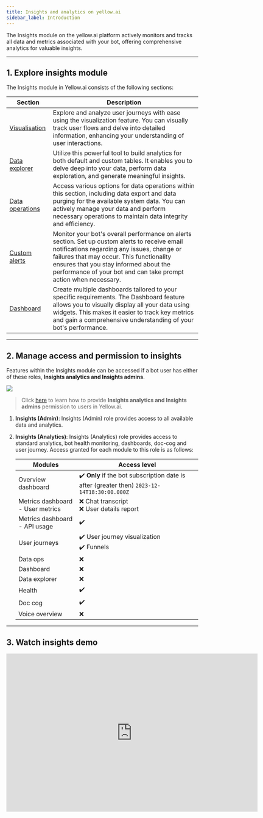 ```yaml
---
title: Insights and analytics on yellow.ai
sidebar_label: Introduction 
---
```


The Insights module on the yellow.ai platform actively monitors and tracks all data and metrics associated with your bot, offering comprehensive analytics for valuable insights.

---------


## 1. Explore insights module

The Insights module in Yellow.ai consists of the following sections: 

| Section | Description |
| -------- | -------- |
| [Visualisation](https://docs.yellow.ai/docs/platform_concepts/growth/visualisation/visualization) | Explore and analyze user journeys with ease using the visualization feature. You can visually track user flows and delve into detailed information, enhancing your understanding of user interactions. |
| [Data explorer](https://docs.yellow.ai/docs/platform_concepts/growth/dataexplorer/intro) | Utilize this powerful tool to build analytics for both default and custom tables. It enables you to delve deep into your data, perform data exploration, and generate meaningful insights. |
| [Data operations](https://docs.yellow.ai/docs/platform_concepts/growth/dataops) | Access various options for data operations within this section, including data export and data purging for the available system data. You can actively manage your data and perform necessary operations to maintain data integrity and efficiency. |
| [Custom alerts](https://docs.yellow.ai/docs/platform_concepts/growth/customalerts) | Monitor your bot's overall performance on alerts section. Set up custom alerts to receive email notifications regarding any issues, change or failures that may occur. This functionality ensures that you stay informed about the performance of your bot and can take prompt action when necessary. |
| [Dashboard](https://docs.yellow.ai/docs/platform_concepts/growth/Dashboards/dashboardintro) | Create multiple dashboards tailored to your specific requirements. The Dashboard feature allows you to visually display all your data using widgets. This makes it easier to track key metrics and gain a comprehensive understanding of your bot's performance. |

<!-- | [Overview](https://docs.yellow.ai/docs/platform_concepts/growth/overview) | This section provides an elaborate overview of the bot's functionality, highlighting nine common metrics such as user traffic, bot activity, and feedback. <br/> For insights specifically related to voice bots, you can refer to the [Voice overview](https://docs.yellow.ai/docs/platform_concepts/growth/voiceoverview) page.|
| [Metrics](https://docs.yellow.ai/docs/platform_concepts/growth/metrics) | In this section, you can access a comprehensive range of metrics pertaining to bot users and API usage for your bot. It enables you to gain valuable insights into user behavior and interaction patterns.| 
| [Doc cog](https://docs.yellow.ai/docs/platform_concepts/growth/doccog) | The Doc cog feature generates insights based on the documents uploaded within the [Automation](https://docs.yellow.ai/docs/platform_concepts/studio/overview) section. This functionality empowers you to extract valuable information and gain valuable insights from the content of your documents. |-->

----------

## 2. Manage access and permission to insights 


Features within the Insights module can be accessed if a bot user has either of these roles, **Insights analytics and Insights admins**. 

![](https://imgur.com/DyJzmIi.png)

> Click [here](https://docs.yellow.ai/docs/platform_concepts/Getting%20Started/add-bot-collaborators#1-share-bot-access) to learn how to provide **Insights analytics and Insights admins** permission to users in Yellow.ai. 


1. **Insights (Admin)**: Insights (Admin) role provides access to all available data and analytics.
2. **Insights (Analytics)**: Insights (Analytics) role provides access to standard analytics, bot health monitoring, dashboards, doc-cog and user journey. Access granted for each module to this role is as follows:

    | Modules | Access level| 
    | -------- | -------- | 
    |Overview dashboard |  :heavy_check_mark: **Only** if the bot subscription date is after (greater then) `2023-12-14T18:30:00.000Z` |
    | Metrics dashboard - User metrics  | :x: Chat transcript <br/> :x: User details report|
    | Metrics dashboard - API usage | :heavy_check_mark:|
    | User journeys | :heavy_check_mark: User journey visualization <br/> :heavy_check_mark: Funnels|
    | Data ops | :x: |
    | Dashboard | :x: |
    | Data explorer | :x: |
    | Health | :heavy_check_mark: |
    | Doc cog  | :heavy_check_mark: |
    | Voice overview  | :x: |



--------

## 3. Watch insights demo 

<iframe width="660" height="415" src="https://www.youtube.com/embed/yAkP3imNl7Q" title="YouTube video player" frameborder="0" allow="accelerometer; autoplay; clipboard-write; encrypted-media; gyroscope; picture-in-picture; web-share" allowfullscreen></iframe>